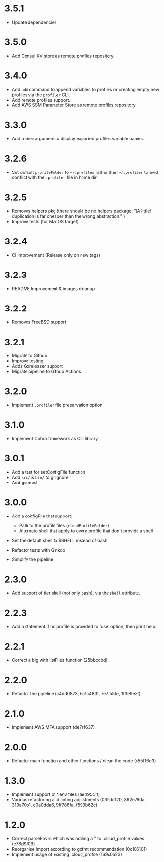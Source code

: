 # 3.5.1

- Update dependencies

# 3.5.0

- Add Consul KV store as remote profiles repository.

# 3.4.0

- Add `add` command to append variables to profiles or creating empty new profiles via the `profiler` CLI.
- Add remote profiles support.
- Add AWS SSM Parameter Store as remote profiles repository.

# 3.3.0

- Add a `show` argument to display exported profiles variable names.

# 3.2.6

- Set default `profileFolder` to `~/.profiles` rather than `~/.profiler` to avid conflict with the `.profiler` file in home dir.

# 3.2.5

- Removes helpers pkg (there should be no helpers package:
    "[A little] duplication is far cheaper than the wrong abstraction."
  )
- Improve tests (for MacOS target)

# 3.2.4

- CI improvement (Release only on new tags)

# 3.2.3

- README Improvement & images cleanup

# 3.2.2

- Removes FreeBSD support

# 3.2.1

- Migrate to Github
- Improve testing
- Adds Goreleaser support
- Migrate pipeline to Github Actions

# 3.2.0

- Implement `.profiler` file preservation option

# 3.1.0

- Implement Cobra framework as CLI library

# 3.0.1

- Add a test for setConfigFile function
- Add `src/` & `bin/` to gitignore
- Add go.mod

# 3.0.0

- Add a configFile that support:
    - Path to the profile files (`cloudProfileFolder`)
    - Alternate shell that apply to every profile that don't provide a shell

- Set the default shell to $SHELL instead of bash

- Refactor tests with Ginkgo

- Simplify the pipeline

# 2.3.0

- Add support of tier shell (not only bash), via the `shell` attribute.

# 2.2.3

- Add a statement if no profile is provided to 'use' option, then print help.

# 2.2.1

- Correct a big with listFiles function (25bbccbd)

# 2.2.0

- Refactor the pipeline (c4dd0873, 6c1c483f, 7e7fb5fe, 1f3e9e8f)

# 2.1.0

- Implement AWS MFA support (de7af637)

# 2.0.0

- Refactor main function and other functions / clean the code (c55f16e3)

# 1.3.0

- Implement support of *.env files (a9495c1f)
- Various refactoring and linting adjustments (039dc120, 892e79da, 319a70b1, c0a0dda6,  9ff786fa,  f590b62c)

# 1.2.0

- Correct parseEnvrc which was adding a " to .cloud_profile values (e76d9109)
- Reorganise import according to gofmt recommendation (0c186101)
- Implement usage of existing .cloud_profile (169c0a23)
